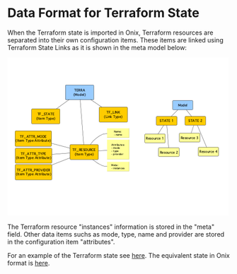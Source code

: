 # Data Format for Terraform State

When the Terraform state is imported in Onix, Terraform resources are separated into their own configuration items.
These items are linked using Terraform State Links as it is shown in the meta model below:

![Terraform Meta Model](./tf_model.png)

The Terraform resource "instances" information is stored in the "meta" field. Other data items suchs as mode, type, name and provider are stored in the configuration item "attributes".

For an example of the Terraform state see [here](terraform.tfstate.json). The equivalent state in Onix format is [here](state_items.json).